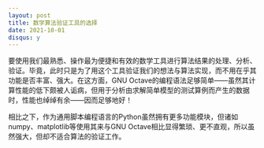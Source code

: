 ```yaml
---
layout: post
title: 数学算法验证工具的选择
date: 2021-10-01
disqus: y
---
```


要使用我们最熟悉、操作最为便捷和有效的数学工具进行算法结果的处理、分析、验证。毕竟，此时只是为了用这个工具验证我们的想法与算法实现，而不用在乎其功能是否丰富、强大。在这方面，GNU Octave的编程语法足够简单——虽然其计算性能的低下颇被人诟病，但用于分析由求解简单模型的测试算例而产生的数据时，性能也绰绰有余——因而足够地好！

相比之下，作为通用脚本编程语言的Python虽然拥有更多功能模块，但诸如numpy、matplotlib等使用其来与GNU Octave相比显得繁琐、更不直观，所以虽然强大，但却不适合算法的验证工作。
